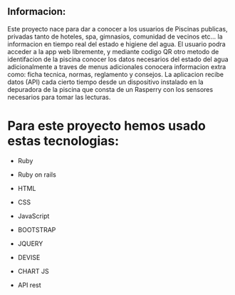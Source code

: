 ## Informacion:

Este proyecto nace para dar a conocer a los usuarios de Piscinas publicas, privadas tanto de hoteles, spa, gimnasios, comunidad de vecinos  etc... la informacion en tiempo real del estado e higiene del agua. El usuario podra acceder a la app web libremente, y mediante codigo QR  otro metodo de identifacion de la piscina conocer los datos necesarios del estado del agua adicionalmente a traves de menus adicionales conocera informacion extra como: ficha tecnica, normas, reglamento y consejos.
La aplicacion recibe datos (API) cada cierto tiempo desde un dispositivo instalado en la depuradora de la piscina que consta de un Rasperry con los sensores necesarios para tomar las lecturas.

# Para este proyecto hemos usado estas tecnologias:

 *  Ruby 
 
 *  Ruby on rails

 *  HTML 
 
 *  CSS 
 
 *  JavaScript  

 * BOOTSTRAP

 *  JQUERY

 *  DEVISE

 *  CHART JS
 
 *  API rest



